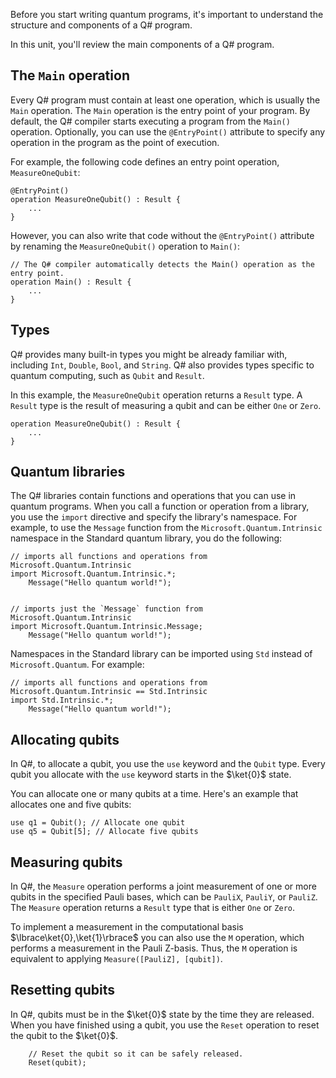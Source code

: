 
Before you start writing quantum programs, it's important to understand the structure and components of a Q# program.

In this unit, you'll review the main components of a Q# program.

## The `Main` operation

Every Q# program must contain at least one operation, which is usually the `Main` operation. The `Main` operation is the entry point of your program. By default, the Q# compiler starts executing a program from the `Main()` operation. Optionally, you can use the `@EntryPoint()` attribute to specify any operation in the program as the point of execution. 

For example, the following code defines an entry point operation, `MeasureOneQubit`:

```qsharp
@EntryPoint()
operation MeasureOneQubit() : Result {
    ...
}
```

However, you can also write that code without the `@EntryPoint()` attribute by renaming the `MeasureOneQubit()` operation to `Main()`:

```qsharp
// The Q# compiler automatically detects the Main() operation as the entry point. 
operation Main() : Result {
    ...
}
```

## Types

Q# provides many built-in types you might be already familiar with, including `Int`, `Double`, `Bool`, and `String`. Q# also provides types specific to quantum computing, such as `Qubit` and `Result`.

In this example, the `MeasureOneQubit` operation returns a `Result` type. A `Result` type is the result of measuring a qubit and can be either `One` or `Zero`.

```qsharp
operation MeasureOneQubit() : Result {
    ...
}
```

## Quantum libraries

The Q# libraries contain functions and operations that you can use in quantum programs. When you call a function or operation from a library, you use the `import` directive and specify the library's namespace. For example, to use the `Message` function from the `Microsoft.Quantum.Intrinsic` namespace in the Standard quantum library, you do the following:

```qsharp
// imports all functions and operations from Microsoft.Quantum.Intrinsic 
import Microsoft.Quantum.Intrinsic.*;
    Message("Hello quantum world!");


// imports just the `Message` function from Microsoft.Quantum.Intrinsic
import Microsoft.Quantum.Intrinsic.Message;
    Message("Hello quantum world!");
```

Namespaces in the Standard library can be imported using `Std` instead of `Microsoft.Quantum`. For example:

```qsharp
// imports all functions and operations from Microsoft.Quantum.Intrinsic == Std.Intrinsic
import Std.Intrinsic.*;
    Message("Hello quantum world!");
```

## Allocating qubits

In Q#, to allocate a qubit, you use the `use` keyword and the `Qubit` type. Every qubit you allocate with the `use` keyword starts in the $\ket{0}$ state.

You can allocate one or many qubits at a time. Here's an example that allocates one and five qubits:

```qsharp
use q1 = Qubit(); // Allocate one qubit
use q5 = Qubit[5]; // Allocate five qubits
```

## Measuring qubits

In Q#, the `Measure` operation performs a joint measurement of one or more qubits in the specified Pauli bases, which can be `PauliX`, `PauliY`, or `PauliZ`. The `Measure` operation returns a `Result` type that is either `One` or `Zero`.

To implement a measurement in the computational basis $\lbrace\ket{0},\ket{1}\rbrace$ you can also use the `M` operation, which performs a measurement in the Pauli Z-basis. Thus, the `M` operation is equivalent to applying `Measure([PauliZ], [qubit])`.

## Resetting qubits

In Q#, qubits must be in the $\ket{0}$ state by the time they are released. When you have finished using a qubit, you use the `Reset` operation to reset the qubit to the $\ket{0}$.

```qsharp
    // Reset the qubit so it can be safely released.
    Reset(qubit);
```

